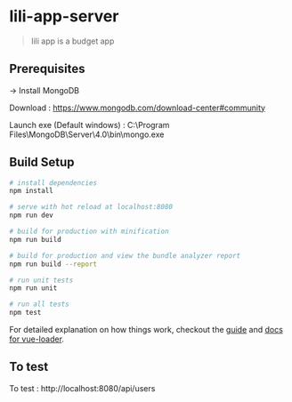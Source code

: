 # lili-app-server

> lili app is a budget app

## Prerequisites

-> Install MongoDB

Download : https://www.mongodb.com/download-center#community

Launch exe (Default windows) : C:\Program Files\MongoDB\Server\4.0\bin\mongo.exe

## Build Setup

``` bash
# install dependencies
npm install

# serve with hot reload at localhost:8080
npm run dev

# build for production with minification
npm run build

# build for production and view the bundle analyzer report
npm run build --report

# run unit tests
npm run unit

# run all tests
npm test
```

For detailed explanation on how things work, checkout the [guide](http://vuejs-templates.github.io/webpack/) and [docs for vue-loader](http://vuejs.github.io/vue-loader).

## To test

To test : http://localhost:8080/api/users